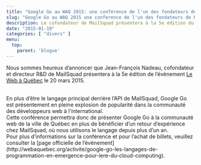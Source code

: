 ```yaml
---
title: "Google Go au WAQ 2015: une conférence de l'un des fondateurs de MailSquad."
slug: "Google Go au WAQ 2015 une conference de l'un des fondateurs de MailSquad"
description: Le cofondateur de MailSquad présentera à la 5e édition du WAQ.
date: "2015-01-19"
categories: [ "divers" ]
menu:
  top:
    parent: 'blogue'
---
```

Nous sommes heureux d’annoncer que Jean-François Nadeau, cofondateur et directeur R&D de MailSquad présentera à la 5e édition de l’évènement [Le Web à Québec](http://webaquebec.org/) le 20 mars 2015.

<!--more-->

<br>
En plus d’être le langage principal derrière l’API de MailSquad, Google Go est présentement en pleine explosion de popularité dans la communauté des développeurs web à l'international.

<br>
Cette conférence permettra donc de présenter Google Go à la communauté web de la ville de Québec en plus de bénéficier d’un retour d’expérience chez MailSquad, où nous utilisons le langage depuis plus d’un an.

<br>
Pour plus d’informations sur la conférence et pour l’achat de billets, veuillez consulter la [page officielle de l’évènement](http://webaquebec.org/activite/google-go-les-langages-de-programmation-en-emergence-pour-lere-du-cloud-computing).

